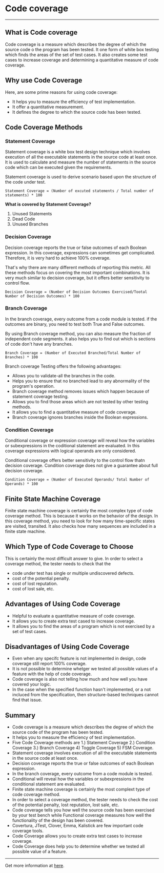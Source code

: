 # Code coverage

<hr/>

## What is Code coverage

Code coverage is a measure which describes the degree of which the source code o the program has been tested. It one form of white box testing which finds the areas of the set of test cases. It also creates some test cases to increase coverage and determining a quantitative measure of code coverage.

## Why use Code Coverage

Here, are some prime reasons for using code coverage:

- It helps you to measure the efficiency of test implementation.
- It offer a quantitative measurement.
- It defines the degree to which the source code has been tested.

## Code Coverage Methods

### Statement Coverage

Statement coverage is a white box test design technique which involves execution of all the executable statements in the source code at least once. It is used to calculate and measure the number of statements in the source code which can be executed given the requirements.

Statement coverage is used to derive scenario based upon the structure of the code under test.

    Statement Coverage = (Number of excuted statements / Total number of statements) * 100

**What is covered by Statement Coverage?**

1. Unused Statements
2. Dead Code
3. Unused Branches

### Decision Coverage

Decision coverage reports the true or false outcomes of each Boolean expression. In this coverage, expressions can sometimes get complicated. Therefore, it is very hard to achieve 100% coverage.

That's why there are many different methods of reporting this metric. All these methods focus on covering the most important combinations. It is very much similar to decision coverage, but it offers better sensitivity to control flow.

    Decision Coverage = (Number of Decision Outcomes Exercised/Tootal Number of Decision Outcomes) * 100

### Branch Coverage

In the branch coverage, every outcome from a code module is tested. if the outcomes are binary, you need to test both True and False outcomes.

By using Branch coverage method, you can also measure the fraction of independent code segments. it also helps you to find out which is sections of code don't have any branches.

    Branch Coverage = (Number of Executed Branched/Total Number of Branches) * 100

Branch coverage Testing offers the following advantages:

- Allows you to validate-all the branches in the code.
- Helps you to ensure that no branched lead to any abnormality of the program's operation.
- Branch coverage method removes issues which happen because of statement coverage testing.
- Allows you to find those areas which are not tested by other testing methods.
- It allows you to find a quantitative measure of code coverage.
- Branch coverage ignores branches inside the Boolean expressions.

### Condition Coverage

Conditional coverage or expression coverage will reveal how the variables or subexpressions in the coditional statement are evaluated. In this coverage expressions with logical operands are only considered.

Conditional coverage offers better sensitivity to the control flow thatn decision coverage. Condition coverage does not give a guarantee about full decision coverage.

    Condition Coverage = (Number of Executed Operands/ Total Number of Operands) * 100

## Finite State Machine Coverage

Finite state machine coverage is certainly the most complex type of code coverage method. This is because it works on the behavior of the design. In this coverage method, you need to look for how many time-specific states are visited, transited. It also checks how many sequences are included in a finite state machine.

## Which Type of Code Coverage to Choose

This is certainly the most difficult answer to give. In order to select a coverage method, the tester needs to check that the

- code under test has single or multiple undiscovered defects.
- cost of the potential penalty.
- cost of lost reputation.
- cost of lost sale, etc.

## Advantages of Using Code Coverage

- Helpful to evaluate a quantitative measure of code coverage.
- It allows you to create extra test cased to increase coverage.
- It allows you to find the areas of a program which is not exercised by a set of test cases.

## Disadvantages of Using Code Coverage

- Even when any specifc feature is not implemented in design, code coverage still report 100% coverage.
- It is not possible to determine whetger we tested all possible values of a feature with the help of code coverage.
- Code coverage is also not telling how much and how well you have covered your logic.
- In the case when the specified function hasn't implemented, or a not incluced from the specification, then structure-based techniques cannot find that issue.

## Summary

- Code coverage is a measure which describes the degree of which the source code of the program has been tested.
- It helps you to measure the efficiency of test implementation.
- Five Code Coverage methods are 1.) Statement Coverage 2.) Condition Coverage 3.) Branch Coverage 4) Toggle Coverage 5) FSM Coverage.
- Statement coverage involves execution of all the executable statements in the source code at least once.
- Decision coverage reports the true or false outcomes of each Boolean expression.
- In the branch coverage, every outcome from a code module is tested.
- Conditional will reveal how the variables or subexpressions in the conditional statement are evaluated.
- Finite state machine coverage is certainly the most complext type of code coverage method.
- In order to select a coverage method, the tester needs to check the cost of the potential penalty, lost reputation, lost sale, etc.
- Code coverage tells you how well the source code has been exercised by your test bench while Functional coverage measures how well the functionality of the design has been covered.
- Covertura, JTest, Clover, Emma, Kalistick are few important code coverage tools.
- Code Coverage allows you to create extra test cases to increase coverage.
- Code Coverage does help you to determine whether we tested all possible value of a feature.

<hr/>

Get more information at [here](https://www.guru99.com/code-coverage.html).
